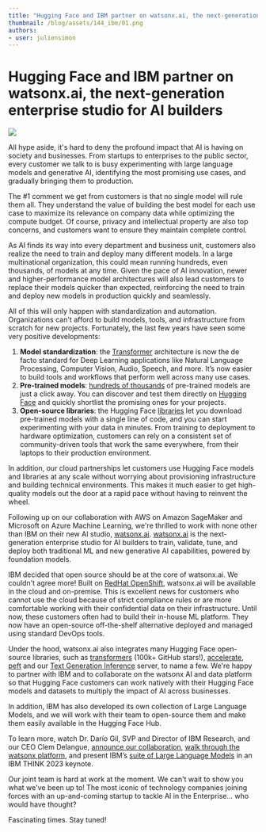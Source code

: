 ```yaml
---
title: "Hugging Face and IBM partner on watsonx.ai, the next-generation enterprise studio for AI builders"
thumbnail: /blog/assets/144_ibm/01.png
authors:
- user: juliensimon
---
```



# Hugging Face and IBM partner on watsonx.ai, the next-generation enterprise studio for AI builders


<kbd>
  <img src="assets/144_ibm/01.png">
</kbd>

All hype aside, it's hard to deny the profound impact that AI is having on society and businesses. From startups to enterprises to the public sector, every customer we talk to is busy experimenting with large language models and generative AI, identifying the most promising use cases, and gradually bringing them to production. 

The #1 comment we get from customers is that no single model will rule them all. They understand the value of building the best model for each use case to maximize its relevance on company data while optimizing the compute budget. Of course, privacy and intellectual property are also top concerns, and customers want to ensure they maintain complete control.

As AI finds its way into every department and business unit, customers also realize the need to train and deploy many different models. In a large multinational organization, this could mean running hundreds, even thousands, of models at any time. Given the pace of AI innovation, newer and higher-performance model architectures will also lead customers to replace their models quicker than expected, reinforcing the need to train and deploy new models in production quickly and seamlessly.

All of this will only happen with standardization and automation. Organizations can't afford to build models, tools, and infrastructure from scratch for new projects. Fortunately, the last few years have seen some very positive developments:


1. **Model standardization**: the [Transformer](https://huggingface.co/papers/1706.03762) architecture is now the de facto standard for Deep Learning applications like Natural Language Processing, Computer Vision, Audio, Speech, and more. It’s now easier to build tools and workflows that perform well across many use cases.
2. **Pre-trained models**: [hundreds of thousands](https://huggingface.co/models) of pre-trained models are just a click away. You can discover and test them directly on [Hugging Face](https://huggingface.co) and quickly shortlist the promising ones for your projects.
3. **Open-source libraries**: the Hugging Face [libraries](https://huggingface.co/docs) let you download pre-trained models with a single line of code, and you can start experimenting with your data in minutes. From training to deployment to hardware optimization, customers can rely on a consistent set of community-driven tools that work the same everywhere, from their laptops to their production environment.

In addition, our cloud partnerships let customers use Hugging Face models and libraries at any scale without worrying about provisioning infrastructure and building technical environments. This makes it much easier to get high-quality models out the door at a rapid pace without having to reinvent the wheel.

Following up on our collaboration with AWS on Amazon SageMaker and Microsoft on Azure Machine Learning, we're thrilled to work with none other than IBM on their new AI studio, [watsonx.ai](https://www.ibm.com/products/watsonx-ai). [watsonx.ai](http://watsonx.ai) is the next-generation enterprise studio for AI builders to train, validate, tune, and deploy both traditional ML and new generative AI capabilities, powered by foundation models.

IBM decided that open source should be at the core of watsonx.ai. We couldn't agree more! Built on [RedHat OpenShift](https://www.redhat.com/en/technologies/cloud-computing/openshift), watsonx.ai will be available in the cloud and on-premise. This is excellent news for customers who cannot use the cloud because of strict compliance rules or are more comfortable working with their confidential data on their infrastructure. Until now, these customers often had to build their in-house ML platform. They now have an open-source off-the-shelf alternative deployed and managed using standard DevOps tools.

Under the hood, watsonx.ai also integrates many Hugging Face open-source libraries, such as [transformers](https://github.com/huggingface/transformers) (100k+ GitHub stars!), [accelerate](https://github.com/huggingface/accelerate), [peft](https://github.com/huggingface/peft) and our [Text Generation Inference](https://github.com/huggingface/text-generation-inference) server, to name a few. We're happy to partner with IBM and to collaborate on the watsonx AI and data platform so that Hugging Face customers can work natively with their Hugging Face models and datasets to multiply the impact of AI across businesses.

In addition, IBM has also developed its own collection of Large Language Models, and we will work with their team to open-source them and make them easily available in the Hugging Face Hub.

To learn more, watch Dr. Darío Gil, SVP and Director of IBM Research, and our CEO Clem Delangue, [announce our collaboration](https://youtu.be/FrDnPTPgEmk?t=1077), [walk through the watsonx platform](https://youtu.be/FrDnPTPgEmk?t=283), and present IBM’s [suite of Large Language Models](https://youtu.be/FrDnPTPgEmk?t=586) in an IBM THINK 2023 keynote.

Our joint team is hard at work at the moment. We can't wait to show you what we've been up to! The most iconic of technology companies joining forces with an up-and-coming startup to tackle AI in the Enterprise... who would have thought? 

Fascinating times. Stay tuned!
